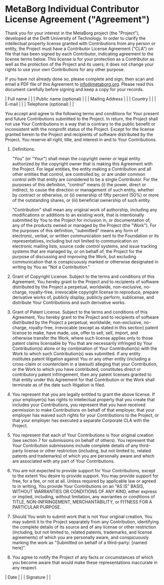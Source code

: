 # MetaBorg Individual Contributor License Agreement ("Agreement")

Thank you for your interest in the MetaBorg project (the "Project"),
developed at the Delft University of Technology. In order to clarify
the intellectual property license granted with Contributions from any
person or entity, the Project must have a Contributor License
Agreement ("CLA") on file that has been signed by each Contributor,
indicating agreement to the license terms below. This license is for
your protection as a Contributor as well as the protection of the
Project and its users; it does not change your rights to use your own
Contributions for any other purpose.

If you have not already done so, please complete and sign, then scan
and email a PDF file of this Agreement to info@metaborg.org. Please
read this document carefully before signing and keep a copy for your
records.

| Full name               | |
| Public name (optional)  | |
| Mailing Address         | |
| Country                 | |
| E-mail                  | |
| Telephone (optional)    | |

You accept and agree to the following terms and conditions for Your
present and future Contributions submitted to the Project. In return,
the Project shall not use Your Contributions in a way that is contrary
to the public benefit or inconsistent with the nonprofit status of the
Project. Except for the license granted herein to the Project and
recipients of software distributed by the Project, You reserve all
right, title, and interest in and to Your Contributions.

1. Definitions.

   "You" (or "Your") shall mean the copyright owner or legal entity
   authorized by the copyright owner that is making this Agreement
   with the Project. For legal entities, the entity making a
   Contribution and all other entities that control, are controlled
   by, or are under common control with that entity are considered to
   be a single Contributor. For the purposes of this definition,
   "control" means (i) the power, direct or indirect, to cause the
   direction or management of such entity, whether by contract or
   otherwise, or (ii) ownership of fifty percent (50%) or more of the
   outstanding shares, or (iii) beneficial ownership of such entity.

   "Contribution" shall mean any original work of authorship,
   including any modifications or additions to an existing work, that
   is intentionally submitted by You to the Project for inclusion in,
   or documentation of, any of the products owned or managed by the
   Project (the "Work"). For the purposes of this definition,
   "submitted" means any form of electronic, verbal, or written
   communication sent to the Foundation or its representatives,
   including but not limited to communication on electronic mailing
   lists, source code control systems, and issue tracking systems that
   are managed by, or on behalf of, the Project for the purpose of
   discussing and improving the Work, but excluding communication that
   is conspicuously marked or otherwise designated in writing by You
   as "Not a Contribution."

2. Grant of Copyright License. Subject to the terms and conditions of
   this Agreement, You hereby grant to the Project and to recipients
   of software distributed by the Project a perpetual, worldwide,
   non-exclusive, no-charge, royalty-free, irrevocable copyright
   license to reproduce, prepare derivative works of, publicly
   display, publicly perform, sublicense, and distribute Your
   Contributions and such derivative works.

3. Grant of Patent License. Subject to the terms and conditions of
   this Agreement, You hereby grant to the Project and to recipients
   of software distributed by the Project a perpetual, worldwide,
   non-exclusive, no-charge, royalty-free, irrevocable (except as
   stated in this section) patent license to make, have made, use,
   offer to sell, sell, import, and otherwise transfer the Work, where
   such license applies only to those patent claims licensable by You
   that are necessarily infringed by Your Contribution(s) alone or by
   combination of Your Contribution(s) with the Work to which such
   Contribution(s) was submitted. If any entity institutes patent
   litigation against You or any other entity (including a cross-claim
   or counterclaim in a lawsuit) alleging that your Contribution, or
   the Work to which you have contributed, constitutes direct or
   contributory patent infringement, then any patent licenses granted
   to that entity under this Agreement for that Contribution or the
   Work shall terminate as of the date such litigation is filed.

4. You represent that you are legally entitled to grant the above
   license. If your employer(s) has rights to intellectual property
   that you create that includes your Contributions, you represent
   that you have received permission to make Contributions on behalf
   of that employer, that your employer has waived such rights for
   your Contributions to the Project, or that your employer has
   executed a separate Corporate CLA with the Project.

5. You represent that each of Your Contributions is Your original
   creation (see section 7 for submissions on behalf of others). You
   represent that Your Contribution submissions include complete
   details of any third-party license or other restriction (including,
   but not limited to, related patents and trademarks) of which you
   are personally aware and which are associated with any part of Your
   Contributions.

6. You are not expected to provide support for Your Contributions,
   except to the extent You desire to provide support. You may provide
   support for free, for a fee, or not at all. Unless required by
   applicable law or agreed to in writing, You provide Your
   Contributions on an "AS IS" BASIS, WITHOUT WARRANTIES OR CONDITIONS
   OF ANY KIND, either express or implied, including, without
   limitation, any warranties or conditions of TITLE, NON-INFRINGEMENT,
   MERCHANTABILITY, or FITNESS FOR A PARTICULAR PURPOSE.

7. Should You wish to submit work that is not Your original creation,
   You may submit it to the Project separately from any Contribution,
   identifying the complete details of its source and of any license
   or other restriction (including, but not limited to, related
   patents, trademarks, and license agreements) of which you are
   personally aware, and conspicuously marking the work as "Submitted
   on behalf of a third-party: [named here]".

8. You agree to notify the Project of any facts or circumstances of
   which you become aware that would make these representations
   inaccurate in any respect.

| Date      | |
| Signature | |
